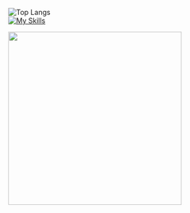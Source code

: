 ![Top Langs](https://github-readme-stats.vercel.app/api/top-langs/?username=berke-aras&layout=compact)
<br>
[![My Skills](https://skillicons.dev/icons?i=godot,python,js,html,css,unity)](https://skillicons.dev)
<br>
<!-- <img src="https://media.tenor.com/lA-2hW5dSpkAAAAd/bocchi-the-rock-kita-ikuyo.gif"/> -->
<img src="https://media.tenor.com/lA-2hW5dSpkAAAAd/bocchi-the-rock-kita-ikuyo.gif" width="350"/> 
<!--  -->
